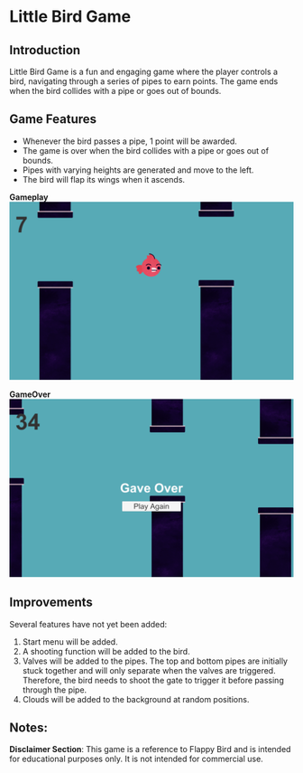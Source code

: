 # Little Bird Game

## Introduction

Little Bird Game is a fun and engaging game where the player controls a bird, navigating through a series of pipes to earn points. The game ends when the bird collides with a pipe or goes out of bounds.

## Game Features

- Whenever the bird passes a pipe, 1 point will be awarded.
- The game is over when the bird collides with a pipe or goes out of bounds.
- Pipes with varying heights are generated and move to the left.
- The bird will flap its wings when it ascends.

**Gameplay**
![Game Screenshot](/Screenshoot/GamePlay.png)

**GameOver**
![Game Screenshot](/Screenshoot/GameOver.png)

## Improvements

Several features have not yet been added:
1. Start menu will be added.
2. A shooting function will be added to the bird.
3. Valves will be added to the pipes. The top and bottom pipes are initially stuck together and will only separate when the valves are triggered. Therefore, the bird needs to shoot the gate to trigger it before passing through the pipe.
4. Clouds will be added to the background at random positions.

## Notes:

**Disclaimer Section**: This game is a reference to Flappy Bird and is intended for educational purposes only. It is not intended for commercial use.
